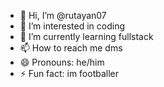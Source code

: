 - 👋 Hi, I’m @rutayan07
- 👀 I’m interested in coding
- 🌱 I’m currently learning fullstack
- 📫 How to reach me dms
- 😄 Pronouns: he/him
- ⚡ Fun fact: im footballer 

<!---
rutayan07/rutayan07 is a ✨ special ✨ repository because its `README.md` (this file) appears on your GitHub profile.
You can click the Preview link to take a look at your changes.
--->
